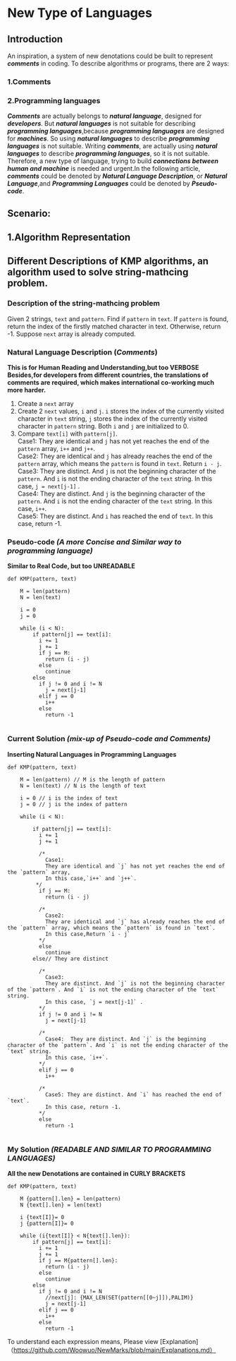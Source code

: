 # New Type of Languages

## Introduction
An inspiration, a system of new denotations could be built to represent ***comments*** in coding. To describe algorithms or programs, there are 2 ways:<br>
### 1.Comments
### 2.Programming languages
***Comments*** are actually belongs to ***natural language***, designed for ***developers***. But ***natural languages*** is not suitable for describing ***programming languages***,because ***programming languages*** are designed for ***machines***. So using ***natural languages*** to describe ***programming languages*** is not suitable. Writing ***comments***, are actually using ***natural languages*** to describe ***programming languages***, so it is not suitable. Therefore, a new type of language, trying to build ***connections between human and machine*** is needed and urgent.In the following article, ***comments*** could be denoted by ***Natural Language Description***, or ***Natural Language***,and ***Programming Languages*** could be denoted by ***Pseudo-code***.    

## Scenario: <br>
## 1.Algorithm Representation
## Different Descriptions of KMP algorithms, an algorithm used to solve string-mathcing problem.
### Description of the string-mathcing problem
  Given 2 strings, `text` and `pattern`. Find if `pattern` in `text`. If `pattern` is found, return the index of the firstly matched character in text. Otherwise, return -1. Suppose `next` array is already computed.
### Natural Language Description (***Comments***) 
**This is for Human Reading and Understanding,but too VERBOSE<br>Besides,for developers from different countries, the translations of comments are required, which makes international co-working much more harder.**
  1. Create a `next` array
  2. Create 2 `next` values, `i` and `j`. `i`  stores the index of the currently visited character in `text` string, `j`  stores the index of the currently visited character in `pattern` string. Both `i` and `j` are initialized to 0.
  3. Compare `text[i]` with `pattern[j]`. <br>Case1: They are identical and `j` has not yet reaches the end of the `pattern` array, `i++` and `j++`.<br> Case2: They are identical and `j` has already reaches the end of the `pattern` array, which means the `pattern` is found in `text`. Return `i - j`.<br>Case3: They are distinct. And `j` is not the beginning character of the `pattern`. And `i` is not the ending character of the `text` string. In this case, `j = next[j-1]` .<br> Case4:  They are distinct. And `j` is the beginning character of the `pattern`. And `i` is not the ending character of the `text` string. In this case, `i++`.<br>Case5: They are distinct. And `i` has reached the end of `text`. In this case, return -1.<br>
### Pseudo-code ***(A more Concise and Similar way to programming language)***
**Similar to Real Code, but too UNREADABLE**
```
def KMP(pattern, text)

    M = len(pattern)
    N = len(text)
 
    i = 0
    j = 0 
    
    while (i < N):
        if pattern[j] == text[i]:
          i += 1
          j += 1
          if j == M:
            return (i - j)
          else
            continue
        else
          if j != 0 and i != N
            j = next[j-1]
          elif j == 0
            i++
          else
            return -1
          
```
### Current Solution ***(mix-up of Pseudo-code and Comments)*** 
**Inserting Natural Languages in Programming Languages**
```
def KMP(pattern, text)
    
    M = len(pattern) // M is the length of pattern
    N = len(text) // N is the length of text
 
    i = 0 // i is the index of text
    j = 0 // j is the index of pattern
    
    while (i < N):
    
        if pattern[j] == text[i]:
          i += 1
          j += 1
          
          /*
            Case1: 
            They are identical and `j` has not yet reaches the end of the `pattern` array,
            In this case,`i++` and `j++`.
         */
          if j == M:
            return (i - j)
         
          /*
            Case2: 
            They are identical and `j` has already reaches the end of the `pattern` array, which means the `pattern` is found in `text`. 
            In this case,Return `i - j`
          */
          else
            continue
        else// They are distinct
       
          /*
            Case3: 
            They are distinct. And `j` is not the beginning character of the `pattern`. And `i` is not the ending character of the `text` string. 
            In this case, `j = next[j-1]` . 
          */
          if j != 0 and i != N
            j = next[j-1]
          
          /*
            Case4:  They are distinct. And `j` is the beginning character of the `pattern`. And `i` is not the ending character of the `text` string.
            In this case, `i++`.
          */
          elif j == 0
            i++
            
          /*
            Case5: They are distinct. And `i` has reached the end of `text`. 
            In this case, return -1. 
          */
          else
            return -1
            
```
### My Solution ***(READABLE AND SIMILAR TO PROGRAMMING LANGUAGES)***
**All the new Denotations are contained in CURLY BRACKETS**
```
def KMP(pattern, text)

    M {pattern[].len} = len(pattern)
    N {text[].len} = len(text)
 
    i {text[I]}= 0
    j {pattern[I]}= 0 
    
    while (i{text[I]} < N{text[].len}):
        if pattern[j] == text[i]:
          i += 1
          j += 1
          if j == M{pattern[].len}:
            return (i - j)
          else
            continue
        else
          if j != 0 and i != N
            //next[j]: {MAX_LEN(SET(pattern[[0~j]]),PALIM)}
            j = next[j-1]
          elif j == 0
            i++
          else
            return -1

```
To understand each expression means, Please view [Explanation]（https://github.com/Woowuo/NewMarks/blob/main/Explanations.md）
